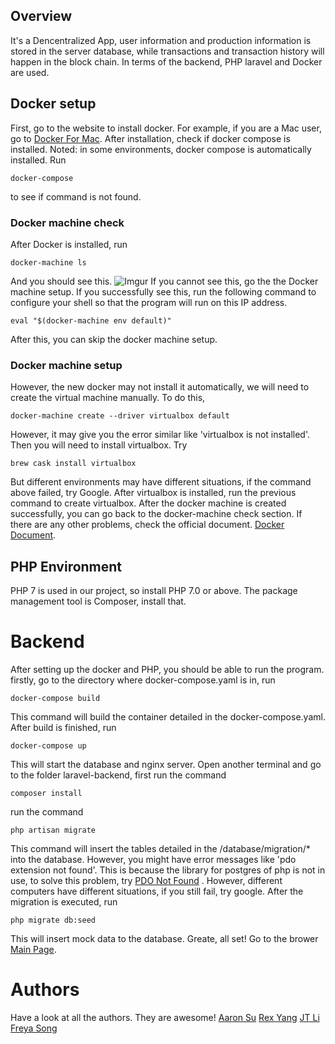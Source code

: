 ## Overview
It's a Dencentralized App, user information and production information is stored in the server database,  while transactions and transaction history will happen in the block chain. 
In terms of the backend, PHP laravel and Docker are used.

## Docker setup

First, go to the website to install docker. For example, if you are a Mac user, go to [Docker For Mac](https://docs.docker.com/docker-for-mac/install/#install-and-run-docker-for-mac).
After installation, check if docker compose is installed. Noted: in some environments, docker compose is automatically installed.
Run
```
docker-compose 
```
to see if command is not found.
### Docker machine check
After Docker is installed, run
```
docker-machine ls
```
And you should see this.
![Imgur](https://i.imgur.com/XQTxT9h.png)
If you cannot see this, go the the Docker machine setup.
If you successfully see this, run the following command to configure your shell so that the program will run on this IP address.
```
eval "$(docker-machine env default)"
```
After this, you can skip the docker machine setup.

### Docker machine setup
However, the new docker may not install it automatically, we will need to create the virtual machine manually. To do this, 
```
docker-machine create --driver virtualbox default
```
However, it may give you the error similar like
'virtualbox is not installed'.
Then you will need to install virtualbox.
Try
```
brew cask install virtualbox
```
But different environments may have different situations, if the command above failed, try Google.
After virtualbox is installed, run the previous command to create virtualbox. 
After the docker machine is created successfully, you can go back to the docker-machine check section.
If there are any other problems, check the official document.
[Docker Document](https://docs.docker.com/machine/get-started/#create-a-machine).
## PHP Environment
PHP 7 is used in our project, so install PHP 7.0 or above.
The package management tool is Composer, install that.

# Backend
After setting up the docker and PHP, you should be able to run the program.
firstly, go to the directory where docker-compose.yaml is in, run
```
docker-compose build
```
This command will build the container detailed in the docker-compose.yaml.
After build is finished, run 
```
docker-compose up
```
This will start the database and nginx server.
Open another terminal and go to the folder laravel-backend,
first run the command 
```
composer install
```
run the command
```
php artisan migrate
```
This command will insert the tables detailed in the /database/migration/* into the database.
However, you might have error messages like 'pdo extension not found'. This is because the library for postgres of php is not in use, to solve this problem, try [PDO Not Found](https://help.guebs.eu/how-to-enable-postgresql-extension-for-php/) . However, different computers have different situations, if you still fail, try google.
After the migration is executed, run
```
php migrate db:seed
```
This will insert mock data to the database. 
Greate, all set! Go to the brower [Main Page](http://192.168.99.100/indexD.html#/login).
# Authors
Have a look at all the authors. They are awesome!
[Aaron Su](https://github.com/AaronSuAu)
[Rex Yang](https://github.com/yangyjrex)
[JT Li]([https://github.com/Jt-Li](https://github.com/Jt-Li))
[Freya Song](https://github.com/freyasong) 
